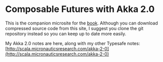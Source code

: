 Composable Futures with Akka 2.0
================================
This is the companion microsite for the [book](http://slinnbooks.com/books/futures/index.jsp).
Although you can download compressed source code from this site, I suggest you clone the git repository instead 
so you can keep up to date more easily.

My Akka 2.0 notes are here, along with my other Typesafe notes:
[http://scala.micronauticsresearch.com/akka-2-0](http://scala.micronauticsresearch.com/akka-2-0)
